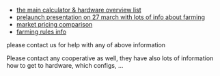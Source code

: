 
- [the main calculator & hardware overview list](https://docs.google.com/spreadsheets/d/1ZhEoAm1wFZh3rXNM-vNJmfmKjF7VbczaDnmsE4q1nk0/edit?usp=sharing)
- [prelaunch presentation on 27 march with lots of info about farming](https://docs.google.com/presentation/d/e/2PACX-1vTYVr4WWMhW7M14iWg1mW26QuFmJZYiymP3F3nprzq2pb6tNfa2VjfU0ofMB5FkfHKye0Lt-fGlvL87/pub?start=true&loop=false&delayms=60000)
- [market pricing comparison](https://docs.google.com/presentation/d/e/2PACX-1vTaiePf-auYLIfgJc0TcuNIe-BXoLrQf2UHW2mlSmHeW5vFAxA4kVSNSOjaXfADih5iVF5EQv7kGmdv/pub?start=false&loop=false&delayms=60000)
- [farming rules info](https://docs.grid.tf/threefold/info/src/branch/master/concepts/Token_Generation_Rules_For_Farming.md)

please contact us for help with any of above information

Please contact any cooperative as well, they have also lots of information how to get to hardware, which configs, ...

